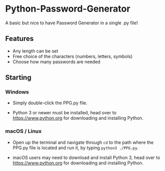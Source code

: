 # Python-Password-Generator
A basic but nice to have Password Generator in a single .py file!

## Features

- Any length can be set
- Free choice of the characters (numbers, letters, symbols)
- Choose how many passwords are needed

## Starting
### Windows
- Simply double-click the PPG.py file.


- Python 3 or newer must be installed, head over to https://www.python.org for downloading and installing Python.

### macOS / Linux

- Open up the terminal and navigate through `cd` to the path where the PPG.py file is located and run it, 
by typing `python3 ./PPG.py`.


- macOS users may need to download and install Python 3, head over to https://www.python.org 
for downloading and installing Python.
